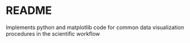 # README #

Implements python and matplotlib code for common data visualization procedures in the scientific workflow

